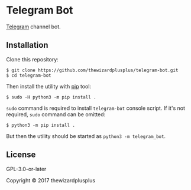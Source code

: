 # Telegram Bot

[Telegram](https://telegram.org/) channel bot.

## Installation

Clone this repository:

```
$ git clone https://github.com/thewizardplusplus/telegram-bot.git
$ cd telegram-bot
```

Then install the utility with [pip](https://pip.pypa.io/) tool:

```
$ sudo -H python3 -m pip install .
```

`sudo` command is required to install `telegram-bot` console script. If it's not required, `sudo` command can be omitted:

```
$ python3 -m pip install .
```

But then the utility should be started as `python3 -m telegram_bot`.

## License

GPL-3.0-or-later

Copyright &copy; 2017 thewizardplusplus
